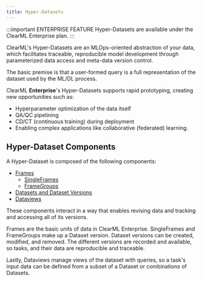 ```yaml
---
title: Hyper-Datasets
---
```


:::important ENTERPRISE FEATURE
Hyper-Datasets are available under the ClearML Enterprise plan.
:::

ClearML's Hyper-Datasets are an MLOps-oriented abstraction of your data, which facilitates traceable, reproducible model development
through parameterized data access and meta-data version control.

The basic premise is that a user-formed query is a full representation of the dataset used by the ML/DL process. 

ClearML **Enterprise**'s Hyper-Datasets supports rapid prototyping, creating new opportunities such as: 
* Hyperparameter optimization of the data itself
* QA/QC pipelining
* CD/CT (continuous training) during deployment
* Enabling complex applications like collaborative (federated) learning. 


## Hyper-Dataset Components 

A Hyper-Dataset is composed of the following components:

* [Frames](frames.md)
    * [SingleFrames](single_frames.md) 
    * [FrameGroups](frame_groups.md)
* [Datasets and Dataset Versions](dataset.md)
* [Dataviews](dataviews.md)

These components interact in a way that enables revising data and tracking and accessing all of its versions. 

Frames are the basic units of data in ClearML Enterprise. SingleFrames and FrameGroups make up a Dataset version. 
Dataset versions can be created, modified, and removed. The different versions are recorded and available, 
so tasks, and their data are reproducible and traceable. 

Lastly, Dataviews manage views of the dataset with queries, so a task's input data can be defined from a 
subset of a Dataset or combinations of Datasets.